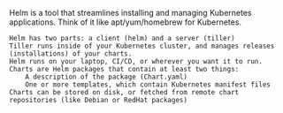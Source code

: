 Helm is a tool that streamlines installing and managing Kubernetes applications. Think of it like apt/yum/homebrew for Kubernetes.

    Helm has two parts: a client (helm) and a server (tiller)
    Tiller runs inside of your Kubernetes cluster, and manages releases (installations) of your charts.
    Helm runs on your laptop, CI/CD, or wherever you want it to run.
    Charts are Helm packages that contain at least two things:
        A description of the package (Chart.yaml)
        One or more templates, which contain Kubernetes manifest files
    Charts can be stored on disk, or fetched from remote chart repositories (like Debian or RedHat packages)
